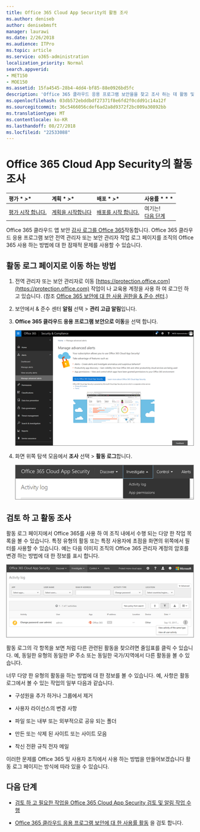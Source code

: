 ```yaml
---
title: Office 365 Cloud App Security의 활동 조사
ms.author: deniseb
author: denisebmsft
manager: laurawi
ms.date: 2/26/2018
ms.audience: ITPro
ms.topic: article
ms.service: o365-administration
localization_priority: Normal
search.appverid:
- MET150
- MOE150
ms.assetid: 15fa4545-28b4-4dd4-bf85-88e0926bd5fc
description: 'Office 365 클라우드 응용 프로그램 보안을을 찾고 조사 하는 데 활동 및 계정 하 여 Office 365 환경에서 소식을 볼 수 있습니다. '
ms.openlocfilehash: 03db572ebddbdf27371f8e6fd2f0cdd91c14a12f
ms.sourcegitcommit: 36c5466056cdef6ad2a8d9372f2bc009a30892bb
ms.translationtype: MT
ms.contentlocale: ko-KR
ms.lasthandoff: 08/27/2018
ms.locfileid: "22533088"
---
```

# <a name="investigate-an-activity-in-office-365-cloud-app-security"></a>Office 365 Cloud App Security의 활동 조사
  
|평가 * *\>**|계획 * *\>**|배포 * *\>**|사용률 * * *|
|:-----|:-----|:-----|:-----|
|[평가 시작 합니다.](office-365-cas-overview.md) <br/> |[계획을 시작합니다](get-ready-for-office-365-cas.md) <br/> |[배포를 시작 합니다.](turn-on-office-365-cas.md) <br/> |여기는!  <br/> [다음 단계](#next-steps) <br/> |
   
Office 365 클라우드 앱 보안 [감사 로그를 Office 365](detailed-properties-in-the-office-365-audit-log.md)작동합니다. Office 365 클라우드 응용 프로그램 보안 전역 관리자 또는 보안 관리자 작업 로그 페이지를 조직의 Office 365 사용 하는 방법에 대 한 잠재적 문제를 사용할 수 있습니다.
  
## <a name="how-to-get-to-the-activity-log-page"></a>활동 로그 페이지로 이동 하는 방법

1. 전역 관리자 또는 보안 관리자로 이동 [https://protection.office.com](https://protection.office.com) 작업이 나 교육용 계정을 사용 하 여 로그인 하 고 있습니다. (참조 [Office 365 보안에 대 한 사용 권한을 &amp; 준수 센터](permissions-in-the-security-and-compliance-center.md).)
    
2. 보안에서 &amp; 준수 센터 **알림** 선택 \> **관리 고급 알림**입니다.
    
3. **Office 365 클라우드 응용 프로그램 보안으로 이동**을 선택 합니다.
    
    ![보안에서 &amp; 준수 센터 Office 365 클라우드 앱 보안으로 이동 하려면 고급 알림 관리를 선택 합니다.](media/958632d4-03e3-4ade-8e22-d5509db6fca7.png)
  
4. 화면 위쪽 탐색 모음에서 **조사** 선택 \> **활동 로그**합니다.
    
    ![O365 CAS 포털에서 조사를 선택 합니다.](media/8c7b87c9-71a6-4952-adb2-185e941ffe9a.png)
  
## <a name="review-and-investigate-activities"></a>검토 하 고 활동 조사

활동 로그 페이지에서 Office 365를 사용 하 여 조직 내에서 수행 되는 다양 한 작업 목록을 볼 수 있습니다. 특정 유형의 활동 또는 특정 사용자에 초점을 화면의 위쪽에서 필터를 사용할 수 있습니다. 예는 다음 이미지 조직의 Office 365 관리자 계정의 암호를 변경 하는 방법에 대 한 정보를 표시 합니다.
  
![Office 365 클라우드 응용 프로그램 보안에서 조사 선택 \> 활동 로그 합니다.](media/5d54600c-59cd-4f33-b4f0-29b75c37baae.png)
  
활동 로그의 각 항목을 보면 처럼 다른 관련된 활동을 찾으려면 줄임표를 클릭 수 있습니다. 예, 동일한 유형의 동일한 IP 주소 또는 동일한 국가/지역에서 다른 활동을 볼 수 있습니다.
  
너무 다양 한 유형의 활동을 하는 방법에 대 한 정보를 볼 수 있습니다. 예, 사항은 활동 로그에서 볼 수 있는 작업의 일부 다음과 같습니다.
  
- 구성원을 추가 하거나 그룹에서 제거
    
- 사용자 라이선스의 변경 사항
    
- 파일 또는 내부 또는 외부적으로 공유 되는 폴더
    
- 만든 또는 삭제 된 사이트 또는 사이트 모음
    
- 착신 전환 규칙 전자 메일
    
이러한 문제를 Office 365 및 사용자 조직에서 사용 하는 방법을 만들어보겠습니다 활동 로그 페이지는 방식에 따라 있을 수 있습니다.
  
## <a name="next-steps"></a>다음 단계

- [검토 하 고 필요한 작업을 Office 365 Cloud App Security 검토 및 알림 작업 수행](review-office-365-cas-alerts.md)
    
- [Office 365 클라우드 응용 프로그램 보안에 대 한 사용률 활동](utilization-activities-for-ocas.md) 을 검토 합니다.
    

